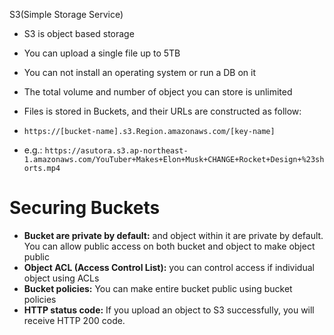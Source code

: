 S3(Simple Storage Service)

- S3 is object based storage
- You can upload a single file up to 5TB
- You can not install an operating system or run a DB on it
- The total volume and number of object you can store is unlimited

- Files is stored in Buckets, and their URLs are constructed as follow:
- `https://[bucket-name].s3.Region.amazonaws.com/[key-name]`
- e.g.: `https://asutora.s3.ap-northeast-1.amazonaws.com/YouTuber+Makes+Elon+Musk+CHANGE+Rocket+Design+%23shorts.mp4`

# Securing Buckets
- **Bucket are private by default:** and object within it are private by default. You can allow public access on both bucket and object to make object public
- **Object ACL (Access Control List):** you can control access if individual object using ACLs
- **Bucket policies:** You can make entire bucket public using bucket policies
- **HTTP status code:** If you upload an object to S3 successfully, you will receive HTTP 200 code.